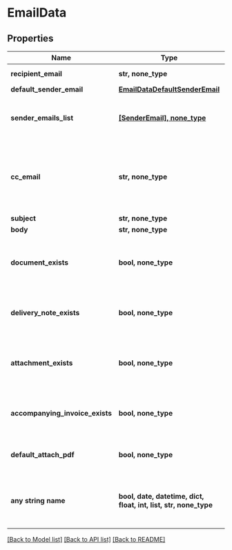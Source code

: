 # EmailData



## Properties
Name | Type | Description | Notes
------------ | ------------- | ------------- | -------------
**recipient_email** | **str, none_type** | Recipient&#39;s email | [optional] 
**default_sender_email** | [**EmailDataDefaultSenderEmail**](EmailDataDefaultSenderEmail.md) |  | [optional] 
**sender_emails_list** | [**[SenderEmail], none_type**](SenderEmail.md) | List of all emails from which the document can be sent | [optional] 
**cc_email** | **str, none_type** | By default is the logged company email. This is the email address to which a copy will be sent. | [optional] 
**subject** | **str, none_type** | Email subject | [optional] 
**body** | **str, none_type** | Email body | [optional] 
**document_exists** | **bool, none_type** | If the document is not a delivery note, this flag will be set to true | [optional] 
**delivery_note_exists** | **bool, none_type** | If the document is a delivery note, this flag will be set to true | [optional] 
**attachment_exists** | **bool, none_type** | If the document has one or more attachments, this flag will be set to true | [optional] 
**accompanying_invoice_exists** | **bool, none_type** | If an accompanying invoice exists, this flag will be set to true | [optional] 
**default_attach_pdf** | **bool, none_type** | If a pdf is attached, this flag will be set to true | [optional] 
**any string name** | **bool, date, datetime, dict, float, int, list, str, none_type** | any string name can be used but the value must be the correct type | [optional]

[[Back to Model list]](../README.md#documentation-for-models) [[Back to API list]](../README.md#documentation-for-api-endpoints) [[Back to README]](../README.md)


